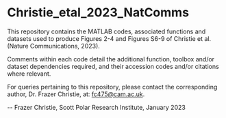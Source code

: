 # Christie_etal_2023_NatComms
This repository contains the MATLAB codes, associated functions and datasets used to produce Figures 2-4 and Figures S6-9 of Christie et al. (Nature Communications, 2023). 

Comments within each code detail the additional function, toolbox and/or dataset dependencies required, and their accession codes and/or citations where relevant. 

For queries pertaining to this repository, please contact the corresponding author, Dr. Frazer Christie, at: fc475@cam.ac.uk.  

--
Frazer Christie, Scott Polar Research Institute, January 2023

